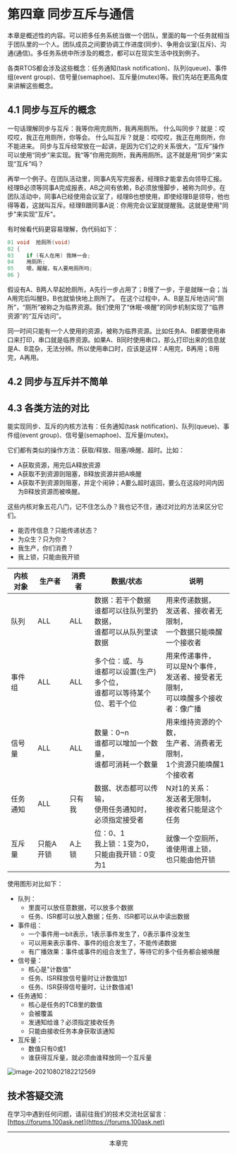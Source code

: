 # 第四章 同步互斥与通信

本章是概述性的内容。可以把多任务系统当做一个团队，里面的每一个任务就相当于团队里的一个人。团队成员之间要协调工作进度(同步)、争用会议室(互斥)、沟通(通信)。多任务系统中所涉及的概念，都可以在现实生活中找到例子。

各类RTOS都会涉及这些概念：任务通知(task notification)、队列(queue)、事件组(event group)、信号量(semaphoe)、互斥量(mutex)等。我们先站在更高角度来讲解这些概念。

## 4.1 同步与互斥的概念

一句话理解同步与互斥：我等你用完厕所，我再用厕所。
什么叫同步？就是：哎哎哎，我正在用厕所，你等会。
什么叫互斥？就是：哎哎哎，我正在用厕所，你不能进来。
同步与互斥经常放在一起讲，是因为它们之的关系很大，“互斥”操作可以使用“同步”来实现。我“等”你用完厕所，我再用厕所。这不就是用“同步”来实现“互斥”吗？

再举一个例子。在团队活动里，同事A先写完报表，经理B才能拿去向领导汇报。经理B必须等同事A完成报表，AB之间有依赖，B必须放慢脚步，被称为同步。在团队活动中，同事A已经使用会议室了，经理B也想使用，即使经理B是领导，他也得等着，这就叫互斥。经理B跟同事A说：你用完会议室就提醒我。这就是使用"同步"来实现"互斥"。

有时候看代码更容易理解，伪代码如下：

```c
01 void  抢厕所(void)
02 {
03    if (有人在用) 我眯一会;
04    用厕所;
05    喂，醒醒，有人要用厕所吗;
06 }
```

假设有A、B两人早起抢厕所，A先行一步占用了；B慢了一步，于是就眯一会；当A用完后叫醒B，B也就愉快地上厕所了。
在这个过程中，A、B是互斥地访问“厕所”，“厕所”被称之为临界资源。我们使用了“休眠-唤醒”的同步机制实现了“临界资源”的“互斥访问”。

同一时间只能有一个人使用的资源，被称为临界资源。比如任务A、B都要使用串口来打印，串口就是临界资源。如果A、B同时使用串口，那么打印出来的信息就是A、B混杂，无法分辨。所以使用串口时，应该是这样：A用完，B再用；B用完，A再用。



## 4.2 同步与互斥并不简单



## 4.3 各类方法的对比

能实现同步、互斥的内核方法有：任务通知(task notification)、队列(queue)、事件组(event group)、信号量(semaphoe)、互斥量(mutex)。

它们都有类似的操作方法：获取/释放、阻塞/唤醒、超时。比如：

* A获取资源，用完后A释放资源
* A获取不到资源则阻塞，B释放资源并把A唤醒
* A获取不到资源则阻塞，并定个闹钟；A要么超时返回，要么在这段时间内因为B释放资源而被唤醒。

这些内核对象五花八门，记不住怎么办？我也记不住，通过对比的方法来区分它们。

* 能否传信息？只能传递状态？
* 为众生？只为你？
* 我生产，你们消费？
* 我上锁，只能由我开锁

| 内核对象 | 生产者    | 消费者 | 数据/状态                                                    | 说明                                                         |
| -------- | --------- | ------ | ------------------------------------------------------------ | ------------------------------------------------------------ |
| 队列     | ALL       | ALL    | 数据：若干个数据<br />谁都可以往队列里扔数据，<br />谁都可以从队列里读数据 | 用来传递数据，<br />发送者、接收者无限制，<br />一个数据只能唤醒一个接收者 |
| 事件组   | ALL       | ALL    | 多个位：或、与<br />谁都可以设置(生产)多个位，<br />谁都可以等待某个位、若干个位 | 用来传递事件，<br />可以是N个事件，<br />发送者、接受者无限制，<br />可以唤醒多个接收者：像广播 |
| 信号量   | ALL       | ALL    | 数量：0~n<br />谁都可以增加一个数量，<br />谁都可消耗一个数量 | 用来维持资源的个数，<br />生产者、消费者无限制，<br />1个资源只能唤醒1个接收者 |
| 任务通知 | ALL       | 只有我 | 数据、状态都可以传输，<br />使用任务通知时，<br />必须指定接受者 | N对1的关系：<br />发送者无限制，<br />接收者只能是这个任务   |
| 互斥量   | 只能A开锁 | A上锁  | 位：0、1<br />我上锁：1变为0，<br />只能由我开锁：0变为1     | 就像一个空厕所，<br />谁使用谁上锁，<br />也只能由他开锁     |



使用图形对比如下：

* 队列：
  * 里面可以放任意数据，可以放多个数据
  * 任务、ISR都可以放入数据；任务、ISR都可以从中读出数据
* 事件组：
  * 一个事件用一bit表示，1表示事件发生了，0表示事件没发生
  * 可以用来表示事件、事件的组合发生了，不能传递数据
  * 有广播效果：事件或事件的组合发生了，等待它的多个任务都会被唤醒
* 信号量：
  * 核心是"计数值"
  * 任务、ISR释放信号量时让计数值加1
  * 任务、ISR获得信号量时，让计数值减1
* 任务通知：
  * 核心是任务的TCB里的数值
  * 会被覆盖
  * 发通知给谁？必须指定接收任务
  * 只能由接收任务本身获取该通知
* 互斥量：
  * 数值只有0或1
  * 谁获得互斥量，就必须由谁释放同一个互斥量

![image-20210802182212569](http://photos.100ask.net/rtos-docs/FreeRTOS/simulator/chapter-4/01_compare_sync_objects.png)


## 技术答疑交流

在学习中遇到任何问题，请前往我们的技术交流社区留言： [https://forums.100ask.net](https://forums.100ask.net)


---
<center>本章完</center>

